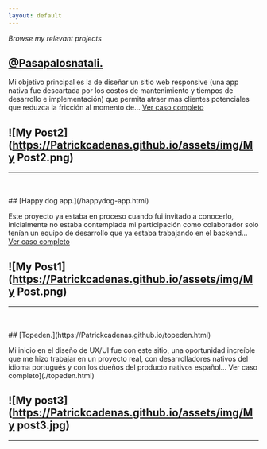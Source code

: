 ```yaml
---
layout: default
---
```


_Browse my relevant projects_


## [@Pasapalosnatali.](/pasapalosnatali.html)

Mi objetivo principal es la de diseñar un sitio web responsive (una app nativa fue descartada por los costos de mantenimiento y tiempos de desarrollo e implementación) que permita atraer mas clientes potenciales que reduzca la fricción al momento de... [Ver caso completo](./pasapalosnatali.html)

![My Post2](https://Patrickcadenas.github.io/assets/img/My Post2.png)
---
---
</br>
</br>
## [Happy dog app.](/happydog-app.html)

Este proyecto ya estaba en proceso cuando fui invitado a conocerlo, inicialmente no estaba contemplada mi participación como colaborador solo tenían un equipo de desarrollo que ya estaba trabajando en el backend... [Ver caso completo](./happydog-app.html)

![My Post1](https://Patrickcadenas.github.io/assets/img/My Post.png)
---
---
</br>
</br>
## [Topeden.](https://Patrickcadenas.github.io/topeden.html)

Mi inicio en el diseño de UX/UI fue con este sitio, una oportunidad increíble que me hizo trabajar en un proyecto real, con desarrolladores nativos 
del idioma portugués y con los dueños del producto nativos español... Ver caso completo](./topeden.html)

![My post3](https://Patrickcadenas.github.io/assets/img/My post3.jpg)
---
---
